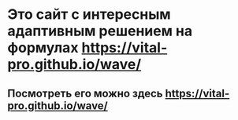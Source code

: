 # Это сайт с интересным адаптивным решением на формулах https://vital-pro.github.io/wave/
## Посмотреть его можно здесь https://vital-pro.github.io/wave/

